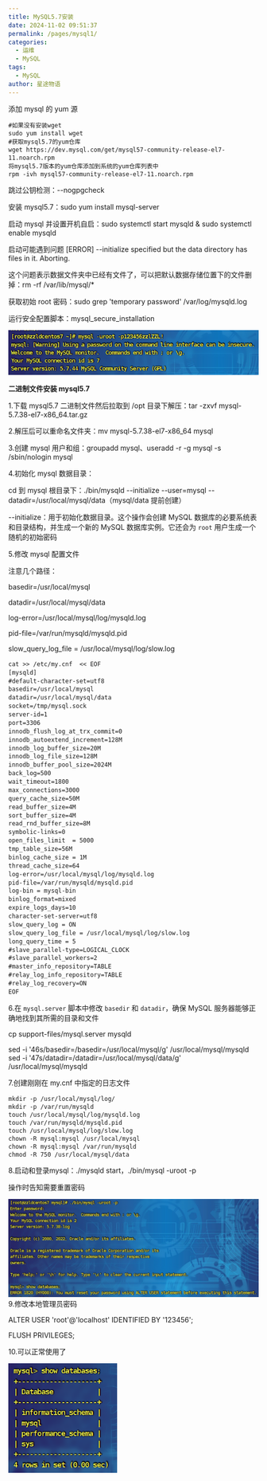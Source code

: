 ```yaml
---
title: MySQL5.7安装
date: 2024-11-02 09:51:37
permalink: /pages/mysql1/
categories:
  - 运维
  - MySQL
tags:
  - MySQL
author: 星途物语
---
```

添加 mysql 的 yum 源

```
#如果没有安装wget
sudo yum install wget
#获取mysql5.7的yum仓库
wget https://dev.mysql.com/get/mysql57-community-release-el7-11.noarch.rpm
将mysql5.7版本的yum仓库添加到系统的yum仓库列表中
rpm -ivh mysql57-community-release-el7-11.noarch.rpm
```

跳过公钥检测：--nogpgcheck

安装 mysql5.7：sudo yum install mysql-server

启动 mysql 并设置开机自启：sudo systemctl start mysqld & sudo systemctl enable mysqld

启动可能遇到问题  [ERROR] --initialize specified but the data directory has files in it. Aborting.

这个问题表示数据文件夹中已经有文件了，可以把默认数据存储位置下的文件删掉：rm -rf /var/lib/mysql/*

获取初始 root 密码：sudo grep 'temporary password' /var/log/mysqld.log

运行安全配置脚本：mysql_secure_installation

 <img src="/img/image-20240812135219510.png" alt="image-20240812135219510" style="zoom:80%;" />

**二进制文件安装 mysql5.7**

1.下载 mysql5.7 二进制文件然后拉取到 /opt 目录下解压：tar -zxvf mysql-5.7.38-el7-x86_64.tar.gz

2.解压后可以重命名文件夹：mv mysql-5.7.38-el7-x86_64 mysql

3.创建 mysql 用户和组：groupadd mysql、useradd -r -g mysql -s /sbin/nologin mysql

4.初始化 mysql 数据目录：

cd 到 mysql 根目录下：./bin/mysqld --initialize --user=mysql --datadir=/usr/local/mysql/data（mysql/data 提前创建）

--initialize：用于初始化数据目录。这个操作会创建 MySQL 数据库的必要系统表和目录结构，并生成一个新的 MySQL 数据库实例。它还会为 `root` 用户生成一个随机的初始密码

5.修改 mysql 配置文件

注意几个路径：

basedir=/usr/local/mysql

datadir=/usr/local/mysql/data

log-error=/usr/local/mysql/log/mysqld.log

pid-file=/var/run/mysqld/mysqld.pid

slow_query_log_file = /usr/local/mysql/log/slow.log

```tex
cat >> /etc/my.cnf  << EOF
[mysqld]
#default-character-set=utf8
basedir=/usr/local/mysql
datadir=/usr/local/mysql/data
socket=/tmp/mysql.sock
server-id=1
port=3306
innodb_flush_log_at_trx_commit=0
innodb_autoextend_increment=128M
innodb_log_buffer_size=20M
innodb_log_file_size=128M
innodb_buffer_pool_size=2024M
back_log=500
wait_timeout=1800
max_connections=3000
query_cache_size=50M
read_buffer_size=4M
sort_buffer_size=4M
read_rnd_buffer_size=8M
symbolic-links=0
open_files_limit  = 5000
tmp_table_size=56M
binlog_cache_size = 1M
thread_cache_size=64
log-error=/usr/local/mysql/log/mysqld.log
pid-file=/var/run/mysqld/mysqld.pid
log-bin = mysql-bin
binlog_format=mixed
expire_logs_days=10
character-set-server=utf8
slow_query_log = ON
slow_query_log_file = /usr/local/mysql/log/slow.log
long_query_time = 5
#slave_parallel-type=LOGICAL_CLOCK
#slave_parallel_workers=2
#master_info_repository=TABLE
#relay_log_info_repository=TABLE
#relay_log_recovery=ON
EOF
```

6.在 `mysql.server` 脚本中修改 `basedir` 和 `datadir`，确保 MySQL 服务器能够正确地找到其所需的目录和文件

cp support-files/mysql.server mysqld

sed -i '46s/basedir=/basedir=\/usr\/local\/mysql/g' /usr/local/mysql/mysqld
sed -i '47s/datadir=/datadir=\/usr\/local\/mysql\/data/g' /usr/local/mysql/mysqld

7.创建刚刚在 my.cnf 中指定的日志文件

```shell
mkdir -p /usr/local/mysql/log/
mkdir -p /var/run/mysqld
touch /usr/local/mysql/log/mysqld.log
touch /var/run/mysqld/mysqld.pid
touch /usr/local/mysql/log/slow.log
chown -R mysql:mysql /usr/local/mysql
chown -R mysql:mysql /var/run/mysqld
chmod -R 750 /usr/local/mysql/data
```

8.启动和登录mysql：./mysqld start，./bin/mysql -uroot -p

操作时告知需要重置密码

 <img src="/img/image-20240812170343154.png" alt="image-20240812170343154" style="zoom:80%;" />9.修改本地管理员密码

ALTER USER 'root'@'localhost' IDENTIFIED BY '123456';

FLUSH PRIVILEGES;

10.可以正常使用了

 <img src="/img/image-20240812173520601.png" alt="image-20240812173520601" style="zoom:80%;" />